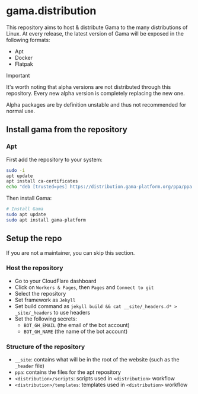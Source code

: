# gama.distribution

This repository aims to host & distribute Gama to the many distributions of Linux.
At every release, the latest version of Gama will be exposed in the following formats:

- Apt
- Docker
- Flatpak

> [!IMPORTANT]
> It's worth noting that alpha versions are not distributed through this repository. Every new alpha version is completely replacing the new one.
> 
> Alpha packages are by definition unstable and thus not recommended for normal use.


## Install gama from the repository

### Apt

First add the repository to your system:
```bash
sudo -i
apt update
apt install ca-certificates
echo "deb [trusted=yes] https://distribution.gama-platform.org/ppa/ppa ./" | sudo tee -a /etc/apt/sources.list
```

Then install Gama:
```bash
# Install Gama
sudo apt update
sudo apt install gama-platform
```

## Setup the repo

If you are not a maintainer, you can skip this section.

### Host the repository

- Go to your CloudFlare dashboard
- Click on `Workers & Pages`, then `Pages` and `Connect to git`
- Select the repository
- Set framework as `Jekyll`
- Set build command as `jekyll build && cat __site/_headers.d* > _site/_headers` to use headers
- Set the following secrets: 
    - `BOT_GH_EMAIL` (the email of the bot account)
    - `BOT_GH_NAME` (the name of the bot account)

### Structure of the repository

- `__site`: contains what will be in the root of the website (such as the `_header` file)
- `ppa`: contains the files for the apt repository
- `<distribution>/scripts`: scripts used in `<distribution>` workflow
- `<distribution>/templates`: templates used in `<distribution>` workflow
